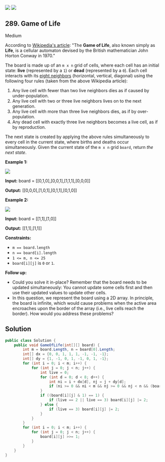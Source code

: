 [![](https://img.shields.io/github/stars/LeetCode-in-Net/LeetCode-in-Net?label=Stars&style=flat-square)](https://github.com/LeetCode-in-Net/LeetCode-in-Net)
[![](https://img.shields.io/github/forks/LeetCode-in-Net/LeetCode-in-Net?label=Fork%20me%20on%20GitHub%20&style=flat-square)](https://github.com/LeetCode-in-Net/LeetCode-in-Net/fork)

## 289\. Game of Life

Medium

According to [Wikipedia's article](https://en.wikipedia.org/wiki/Conway%27s_Game_of_Life): "The **Game of Life**, also known simply as **Life**, is a cellular automaton devised by the British mathematician John Horton Conway in 1970."

The board is made up of an `m x n` grid of cells, where each cell has an initial state: **live** (represented by a `1`) or **dead** (represented by a `0`). Each cell interacts with its [eight neighbors](https://en.wikipedia.org/wiki/Moore_neighborhood) (horizontal, vertical, diagonal) using the following four rules (taken from the above Wikipedia article):

1.  Any live cell with fewer than two live neighbors dies as if caused by under-population.
2.  Any live cell with two or three live neighbors lives on to the next generation.
3.  Any live cell with more than three live neighbors dies, as if by over-population.
4.  Any dead cell with exactly three live neighbors becomes a live cell, as if by reproduction.

The next state is created by applying the above rules simultaneously to every cell in the current state, where births and deaths occur simultaneously. Given the current state of the `m x n` grid `board`, return _the next state_.

**Example 1:**

![](https://assets.leetcode.com/uploads/2020/12/26/grid1.jpg)

**Input:** board = \[\[0,1,0],[0,0,1],[1,1,1],[0,0,0]]

**Output:** [[0,0,0],[1,0,1],[0,1,1],[0,1,0]]

**Example 2:**

![](https://assets.leetcode.com/uploads/2020/12/26/grid2.jpg)

**Input:** board = \[\[1,1],[1,0]]

**Output:** [[1,1],[1,1]]

**Constraints:**

*   `m == board.length`
*   `n == board[i].length`
*   `1 <= m, n <= 25`
*   `board[i][j]` is `0` or `1`.

**Follow up:**

*   Could you solve it in-place? Remember that the board needs to be updated simultaneously: You cannot update some cells first and then use their updated values to update other cells.
*   In this question, we represent the board using a 2D array. In principle, the board is infinite, which would cause problems when the active area encroaches upon the border of the array (i.e., live cells reach the border). How would you address these problems?

## Solution

```csharp
public class Solution {
    public void GameOfLife(int[][] board) {
        int m = board.Length, n = board[0].Length;
        int[] dx = {0, 0, 1, 1, 1, -1, -1, -1};
        int[] dy = {1, -1, 0, 1, -1, 0, 1, -1};
        for (int i = 0; i < m; i++) {
            for (int j = 0; j < n; j++) {
                int live = 0;
                for (int d = 0; d < 8; d++) {
                    int ni = i + dx[d], nj = j + dy[d];
                    if (ni >= 0 && ni < m && nj >= 0 && nj < n && (board[ni][nj] & 1) == 1) live++;
                }
                if ((board[i][j] & 1) == 1) {
                    if (live == 2 || live == 3) board[i][j] |= 2;
                } else {
                    if (live == 3) board[i][j] |= 2;
                }
            }
        }
        for (int i = 0; i < m; i++) {
            for (int j = 0; j < n; j++) {
                board[i][j] >>= 1;
            }
        }
    }
}
```